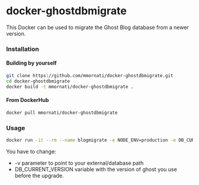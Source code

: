 # docker-ghostdbmigrate
This Docker can be used to migrate the Ghost Blog database from a newer version.

### Installation

#### Building by yourself

```bash
git clone https://github.com/mmornati/docker-ghostdbmigrate.git
cd docker-ghostdbmigrate
docker build -t mmornati/docker-ghostdbmigrate .
```

#### From DockerHub

```bash
docker pull mmornati/docker-ghostdbmigrate
```

### Usage

```bash
docker run -it --rm --name blogmigrate -e NODE_ENV=production -e DB_CURRENT_VERSION=1.0.2 -v /Users/mmornati/ghost-blog-test:/ghost-override mmornati/docker-ghostblog:v1.5.0 /ghost/migrate-database.sh
```

You have to change:
* -v parameter to point to your external/database path
* DB_CURRENT_VERSION variable with the version of ghost you use before the upgrade.
